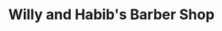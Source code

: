 ---
title: "Willy and Habib's Barber Shop"
url: /arlington/willy-and-habibs-barber-shop/
shop: hairdresser
---